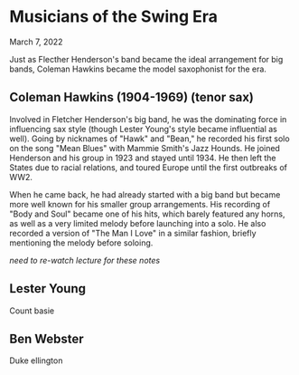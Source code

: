 # Musicians of the Swing Era
March 7, 2022

Just as Flecther Henderson's band became the ideal arrangement for big bands, Coleman Hawkins became the model saxophonist for the era.

## Coleman Hawkins (1904-1969) (tenor sax)
Involved in Fletcher Henderson's big band, he was the dominating force in influencing sax style (though Lester Young's style became influential as well). Going by nicknames of "Hawk" and "Bean," he recorded his first solo on the song "Mean Blues" with Mammie Smith's Jazz Hounds. He joined Henderson and his group in 1923 and stayed until 1934. He then left the States due to racial relations, and toured Europe until the first outbreaks of WW2. 

When he came back, he had already started with a big band but became more well known for his smaller group arrangements. His recording of "Body and Soul" became one of his hits, which barely featured any horns, as well as a very limited melody before launching into a solo. He also recorded a version of "The Man I Love" in a similar fashion, briefly mentioning the melody before soloing.

*need to re-watch lecture for these notes*
## Lester Young
Count basie
## Ben Webster
Duke ellington